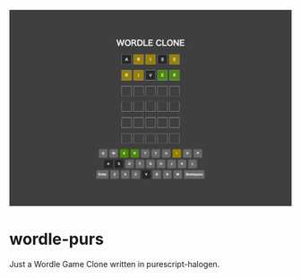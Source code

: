 
![](./docs/screenshot.png)

# wordle-purs

Just a Wordle Game Clone written in purescript-halogen.



